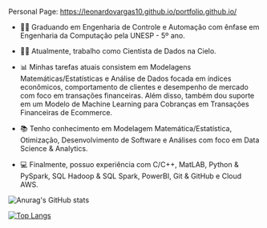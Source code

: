 
Personal Page: https://leonardovargas10.github.io/portfolio.github.io/

- 👨‍🏫 Graduando em Engenharia de Controle e Automação com ênfase em Engenharia da Computação pela UNESP - 5º ano.

- 👨‍🔬 Atualmente, trabalho como Cientista de Dados na Cielo.

- 📊 Minhas tarefas atuais consistem em Modelagens Matemáticas/Estatísticas e Análise de Dados focada em índices econômicos, comportamento de clientes e desempenho de mercado com foco em transações financeiras. Além disso, também dou suporte em um Modelo de Machine Learning para Cobranças em Transações Financeiras de Ecommerce.

- 📚 Tenho conhecimento em Modelagem Matemática/Estatística, Otimização, Desenvolvimento de Software e Análises com foco em Data Science & Analytics.

- 💻 Finalmente, possuo experiência com C/C++, MatLAB, Python & PySpark, SQL Hadoop & SQL Spark, PowerBI, Git & GitHub e Cloud AWS.


![Anurag's GitHub stats](https://github-readme-stats.vercel.app/api?username=leonardovargas10&show_icons=true&theme=radical)

[![Top Langs](https://github-readme-stats.vercel.app/api/top-langs/?username=leonardovargas10&layout=compact)](https://github.com/leonardovargas10/github-readme-stats)
